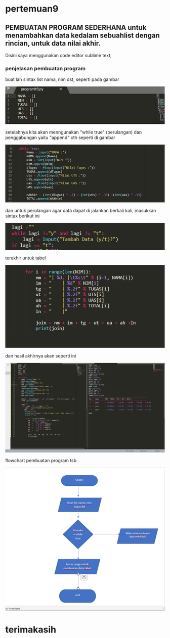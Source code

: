 # pertemuan9

## PEMBUATAN PROGRAM SEDERHANA untuk menambahkan data kedalam sebuahlist dengan rincian, untuk data nilai akhir.

Disini saya menggunakan code editor sublime text,

### penjelasan pembuatan program
buat lah sintax list nama, nim dst, seperti pada gambar

![cc2](foto/cc2.png)

setelahnya kita akan menngunakan "while true" (perulangan)
dan penggabungan yaitu "append"
cth seperti di gambar

![cc3](foto/cc3.png)

dan untuk perulangan agar data dapat di jalankan berkali kali, masukkan sintax berikut ini

![cc4](foto/cc4.png)

terakhir untuk tabel

![cc5](foto/cc5.png)

dan hasil akhirnya akan seperti ini

![cc1](foto/cc1.png)


flowchart pembuatan program tsb

![cc1](foto/cc6.png)

# terimakasih 